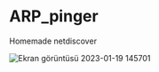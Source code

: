 # ARP_pinger
Homemade netdiscover


![Ekran görüntüsü 2023-01-19 145701](https://user-images.githubusercontent.com/58976955/213442750-aca061d3-bc47-4a59-ad11-2c1f3bd62b44.png)

